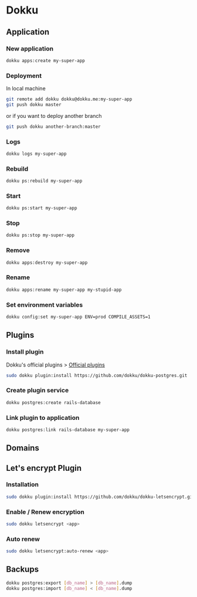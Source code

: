 # Dokku

## Application

### New application

```sh
dokku apps:create my-super-app
```

### Deployment

In local machine

```sh
git remote add dokku dokku@dokku.me:my-super-app
git push dokku master
```

or if you want to deploy another branch

```sh
git push dokku another-branch:master
```

### Logs

```sh
dokku logs my-super-app
```

### Rebuild

```sh
dokku ps:rebuild my-super-app
```

### Start

```sh
dokku ps:start my-super-app
```

### Stop

```sh
dokku ps:stop my-super-app
```

### Remove

```sh
dokku apps:destroy my-super-app
```

### Rename

```sh
dokku apps:rename my-super-app my-stupid-app
```

### Set environment variables

```sh
dokku config:set my-super-app ENV=prod COMPILE_ASSETS=1
```

## Plugins

### Install plugin

Dokku's official plugins > [Official plugins](http://dokku.viewdocs.io/dokku/community/plugins/#official-plugins-beta)

```sh
sudo dokku plugin:install https://github.com/dokku/dokku-postgres.git
```

### Create plugin service

```sh
dokku postgres:create rails-database
```

### Link plugin to application

```sh
dokku postgres:link rails-database my-super-app
```

## Domains

## Let's encrypt Plugin

### Installation

```sh
sudo dokku plugin:install https://github.com/dokku/dokku-letsencrypt.git
```

### Enable / Renew encryption

```sh
sudo dokku letsencrypt <app>
```

### Auto renew

```sh
sudo dokku letsencrypt:auto-renew <app>
```

## Backups

```sh
dokku postgres:export [db_name] > [db_name].dump
dokku postgres:import [db_name] < [db_name].dump
```
